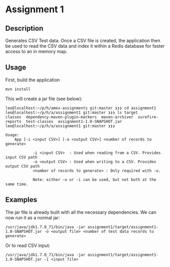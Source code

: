 # Assignment 1

## Description

Generates CSV Test data. Once a CSV file is created, the application then be used to read the CSV data and index it within a Redis
database for faster access to an in memory map.

## Usage

First, build the application

```
mvn install
```

This will create a jar file (see below):
```
leo@localhost:~/p/h/amex-assignments git:master ❯❯❯ cd assignment1
leo@localhost:~/p/h/a/assignment1 git:master ❯❯❯ ls target                                                       
classes  dependency-maven-plugin-markers  maven-archiver  surefire-reports  test-classes  assignment1-1.0-SNAPSHOT.jar
leo@localhost:~/p/h/a/assignment1 git:master ❯❯❯
```

```
Usage:
    App [-i <input CSV>] [-o <output CSV>] <number of records to generate>

            -i <input CSV>  : Used when reading from a CSV. Provides input CSV path
            -o <output CSV> : Used when writing to a CSV. Provides output CSV path
            <number of records to generate> : Only required with -o.

            Note: either -o or -i can be used, but not both at the same time.
```

## Examples
The jar file is already built with all the necessary dependencies. We can now run it as a normal jar:
```
/usr/java/jdk1.7.0_71/bin/java -jar assignment1/target/assignment1-1.0-SNAPSHOT.jar -o <output file> <number of test data records to generate>
```

Or to read CSV input:
```
/usr/java/jdk1.7.0_71/bin/java -jar assignment1/target/assignment1-1.0-SNAPSHOT.jar -i <input file>
```

